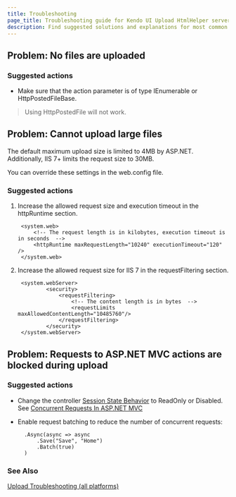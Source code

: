 ```yaml
---
title: Troubleshooting
page_title: Troubleshooting guide for Kendo UI Upload HtmlHelper server-side wrapper
description: Find suggested solutions and explanations for most common issues which may occur while using Kendo UI Upload HtmlHelper extension.
---
```


## Problem: No files are uploaded

### Suggested actions

* Make sure that the action parameter is of type IEnumerable<HttpPostedFileBase> or HttpPostedFileBase.

> Using HttpPostedFile will not work.

## Problem: Cannot upload large files

The default maximum upload size is limited to 4MB by ASP.NET. Additionally, IIS 7+ limits the request size to 30MB.

You can override these settings in the web.config file.

### Suggested actions

1. Increase the allowed request size and execution timeout in the httpRuntime section.

        <system.web>
            <!-- The request length is in kilobytes, execution timeout is in seconds  -->
            <httpRuntime maxRequestLength="10240" executionTimeout="120" />
        </system.web>

2. Increase the allowed request size for IIS 7 in the requestFiltering section.

        <system.webServer>
                <security>
                    <requestFiltering>
                        <!-- The content length is in bytes  -->
                        <requestLimits maxAllowedContentLength="10485760"/>
                    </requestFiltering>
                </security>
        </system.webServer>

## Problem: Requests to ASP.NET MVC actions are blocked during upload

### Suggested actions

* Change the controller [Session State Behavior](http://msdn.microsoft.com/en-us/library/system.web.sessionstate.sessionstatebehavior.aspx) to ReadOnly or Disabled.
See [Concurrent Requests In ASP.NET MVC](http://weblogs.asp.net/imranbaloch/archive/2010/07/10/concurrent-requests-in-asp-net-mvc.aspx)

* Enable request batching to reduce the number of concurrent requests:

        .Async(async => async
            .Save("Save", "Home")
            .Batch(true)
        )

### See Also

[Upload Troubleshooting (all platforms)](/web/upload/troubleshooting)
